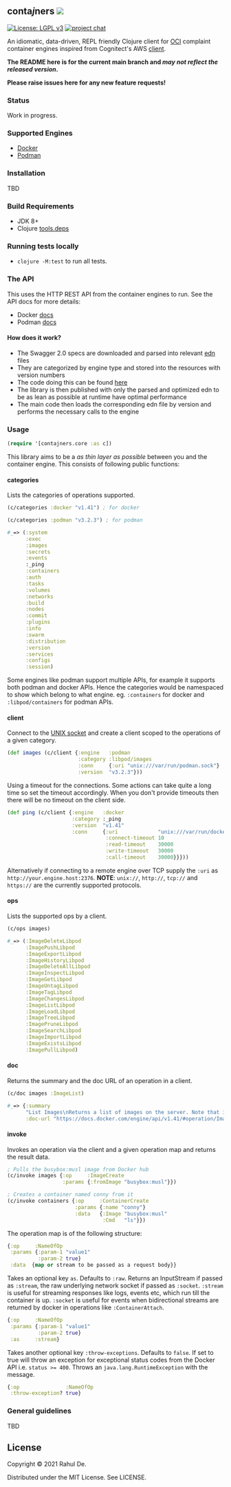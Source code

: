 ## conta*j*ners [![](https://github.com/lispyclouds/contajners/workflows/Tests/badge.svg)](https://github.com/lispyclouds/contajners/actions?query=workflow%3ATests)

[![License: LGPL v3](https://img.shields.io/badge/license-MIT-blue.svg?style=flat)](https://choosealicense.com/licenses/mit/)
[![project chat](https://img.shields.io/badge/slack-join_chat-brightgreen.svg)](https://clojurians.slack.com/messages/C0PME9N9X)

An idiomatic, data-driven, REPL friendly Clojure client for [OCI](https://opencontainers.org/) complaint container engines inspired from Cognitect's AWS [client](https://github.com/cognitect-labs/aws-api).

**The README here is for the current main branch and _may not reflect the released version_.**

**Please raise issues here for any new feature requests!**

### Status
Work in progress.

### Supported Engines
- [Docker](https://www.docker.com/)
- [Podman](https://podman.io/)

### Installation
TBD

### Build Requirements
- JDK 8+
- Clojure [tools.deps](https://clojure.org/guides/getting_started)

### Running tests locally
- `clojure -M:test` to run all tests.

### The API
This uses the HTTP REST API from the container engines to run. See the API docs for more details:
- Docker [docs](https://docs.docker.com/engine/api/)
- Podman [docs](https://docs.podman.io/en/latest/Reference.html)

#### How does it work?
- The Swagger 2.0 specs are downloaded and parsed into relevant [edn](https://github.com/edn-format/edn) files
- They are categorized by engine type and stored into the resources with version numbers
- The code doing this can be found [here](https://github.com/lispyclouds/contajners/blob/main/fetch_api/main.clj)
- The library is then published with only the parsed and optimized edn to be as lean as possible at runtime have optimal performance
- The main code then loads the corresponding edn file by version and performs the necessary calls to the engine

### Usage

```clojure
(require '[contajners.core :as c])
```

This library aims to be a _as thin layer as possible_ between you and the container engine. This consists of following public functions:

#### categories

Lists the categories of operations supported.
```clojure
(c/categories :docker "v1.41") ; for docker

(c/categories :podman "v3.2.3") ; for podman

#_=> (:system
      :exec
      :images
      :secrets
      :events
      :_ping
      :containers
      :auth
      :tasks
      :volumes
      :networks
      :build
      :nodes
      :commit
      :plugins
      :info
      :swarm
      :distribution
      :version
      :services
      :configs
      :session)
```

Some engines like podman support multiple APIs, for example it supports both podman and docker APIs.
Hence the categories would be namespaced to show which belong to what engine.
eg. `:containers` for docker and `:libpod/containers` for podman APIs.

#### client

Connect to the [UNIX socket](https://en.wikipedia.org/wiki/Unix_domain_socket) and
create a client scoped to the operations of a given category.
```clojure
(def images (c/client {:engine   :podman
                       :category :libpod/images
                       :conn     {:uri "unix:///var/run/podman.sock"}
                       :version  "v3.2.3"}))
```
Using a timeout for the connections.
Some actions can take quite a long time so set the timeout accordingly.
When you don't provide timeouts then there will be no timeout on the client side.
```clojure
(def ping (c/client {:engine   :docker
                     :category :_ping
                     :version  "v1.41"
                     :conn     {:uri             "unix:///var/run/docker.sock"
                                :connect-timeout 10
                                :read-timeout    30000
                                :write-timeout   30000
                                :call-timeout    30000}}}))
```
Alternatively if connecting to a remote engine over TCP supply the `:uri` as `http://your.engine.host:2376`.
**NOTE**: `unix://`, `http://`, `tcp://` and `https://` are the currently supported protocols.

#### ops
Lists the supported ops by a client.
```clojure
(c/ops images)

#_=> (:ImageDeleteLibpod
      :ImagePushLibpod
      :ImageExportLibpod
      :ImageHistoryLibpod
      :ImageDeleteAllLibpod
      :ImageInspectLibpod
      :ImageGetLibpod
      :ImageUntagLibpod
      :ImageTagLibpod
      :ImageChangesLibpod
      :ImageListLibpod
      :ImageLoadLibpod
      :ImageTreeLibpod
      :ImagePruneLibpod
      :ImageSearchLibpod
      :ImageImportLibpod
      :ImageExistsLibpod
      :ImagePullLibpod)
```

#### doc
Returns the summary and the doc URL of an operation in a client.
```clojure
(c/doc images :ImageList)

#_=> {:summary
      "List Images\nReturns a list of images on the server. Note that it uses a different, smaller representation of an image than inspecting a single image.",
      :doc-url "https://docs.docker.com/engine/api/v1.41/#operation/ImageList"}
```

#### invoke
Invokes an operation via the client and a given operation map and returns the result data.
```clojure
; Pulls the busybox:musl image from Docker hub
(c/invoke images {:op     :ImageCreate
                  :params {:fromImage "busybox:musl"}})

; Creates a container named conny from it
(c/invoke containers {:op     :ContainerCreate
                      :params {:name "conny"}
                      :data   {:Image "busybox:musl"
                               :Cmd   "ls"}})
```

The operation map is of the following structure:
```clojure
{:op     :NameOfOp
 :params {:param-1 "value1"
          :param-2 true}
 :data  {map or stream to be passed as a request body}}
```
Takes an optional key `as`. Defaults to `:raw`. Returns an InputStream if passed as `:stream`, the raw underlying network socket if passed as `:socket`. `:stream` is useful for streaming responses like logs, events etc, which run till the container is up. `:socket` is useful for events when bidirectional streams are returned by docker in operations like `:ContainerAttach`.
```clojure
{:op     :NameOfOp
 :params {:param-1 "value1"
          :param-2 true}
 :as     :stream}
```

Takes another optional key `:throw-exceptions`. Defaults to `false`. If set to true will throw an exception for exceptional status codes from the Docker API i.e. `status >= 400`. Throws an `java.lang.RuntimeException` with the message.
```clojure
{:op               :NameOfOp
 :throw-exception? true}
```

### General guidelines
TBD

## License

Copyright © 2021 Rahul De.

Distributed under the MIT License. See LICENSE.
